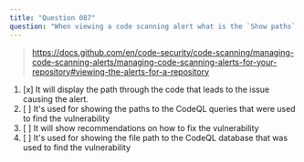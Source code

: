 ```yaml
---
title: "Question 087"
question: "When viewing a code scanning alert what is the `Show paths` option used for?"
---
```



> https://docs.github.com/en/code-security/code-scanning/managing-code-scanning-alerts/managing-code-scanning-alerts-for-your-repository#viewing-the-alerts-for-a-repository
1. [x] It will display the path through the code that leads to the issue causing the alert.
1. [ ] It's used for showing the paths to the CodeQL queries that were used to find the vulnerability
1. [ ] It will show recommendations on how to fix the vulnerability
1. [ ] It's used for showing the file path to the CodeQL database that was used to find the vulnerability
